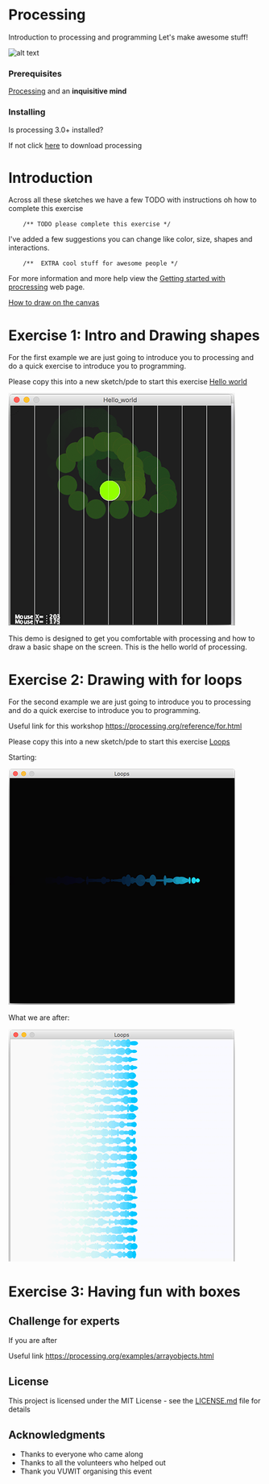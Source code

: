 # Processing

Introduction to processing and programming
Let's make awesome stuff! 

![alt text](https://www.raspberrypi.org/app/uploads/2017/04/002_presSeries.jpg)

### Prerequisites

[Processing](https://processing.org/) and an **inquisitive mind**


### Installing

Is processing 3.0+ installed? 

If not click [here](https://processing.org/download) to download processing 

# Introduction 

Across all these sketches we have a few TODO with instructions oh how to complete this exercise  
```
	/** TODO please complete this exercise */
```
I've added a few suggestions you can change like color, size, shapes and interactions.

```
 	/**  EXTRA cool stuff for awesome people */
```

For more information and more help view the [Getting started with procressing](https://processing.org/tutorials/gettingstarted/) web page.

[How to draw on the canvas](https://processing.org/tutorials/drawing/)


# Exercise 1: Intro and Drawing shapes

For the first example we are just going to introduce you to processing and do a quick exercise to introduce you to programming. 

Please copy this into a new sketch/pde to start this exercise [Hello world](/Exercises/Hello_world/Hello_world.pde)

![alt text](/Exercises/Images/exercise1.png)

This demo is designed to get you comfortable with processing and how to draw a basic shape on the screen. This is the hello world of processing.


# Exercise 2: Drawing with for loops

For the second example we are just going to introduce you to processing and do a quick exercise to introduce you to programming. 

Useful link for this workshop https://processing.org/reference/for.html

Please copy this into a new sketch/pde to start this exercise [Loops](/Exercises/Loops/Loops.pde)

Starting:

![alt text](/Exercises/Images/exercise2.png)

What we are after:

![alt text](/Exercises/Images/exercise2goal.png)


# Exercise 3: Having fun with boxes
 
## Challenge for experts 

If you are after 

Useful link https://processing.org/examples/arrayobjects.html

## License

This project is licensed under the MIT License - see the [LICENSE.md](LICENSE.md) file for details

## Acknowledgments

* Thanks to everyone who came along
* Thanks to all the volunteers who helped out
* Thank you VUWIT organising this event